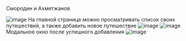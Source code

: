 Смородин и Ахметжанов

![image](https://github.com/user-attachments/assets/c8492180-8ba7-420c-a809-203b9945819f)
На главной странице можно просматривать список своих путешествий, а также добавить новое путешествие
![image](https://github.com/user-attachments/assets/534f17dc-c194-479c-8e13-679be8f960d9)
![image](https://github.com/user-attachments/assets/61b7fd74-44f2-4737-8825-77beecdd4461)
Модальное окно после успешного добавления
![image](https://github.com/user-attachments/assets/7c42b67b-d3ca-4cf8-8fd3-d50d5ab9f262)
